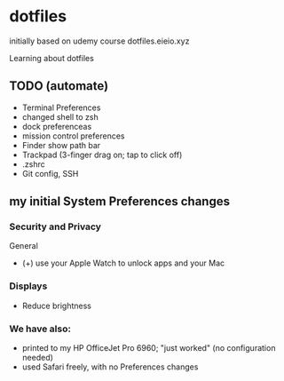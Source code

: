 # dotfiles
initially based on udemy course dotfiles.eieio.xyz

Learning about dotfiles

## TODO (automate)
- Terminal Preferences
- changed shell to zsh
- dock preferenceas
- mission control preferences
- Finder show path bar
- Trackpad (3-finger drag on; tap to click off)
- .zshrc
- Git config, SSH

## my initial System Preferences changes
### Security and Privacy
General
- (+) use your Apple Watch to unlock apps and your Mac
### Displays
  - Reduce brightness
### We have also:
- printed to my HP OfficeJet Pro 6960; "just worked" (no configuration needed)
- used Safari freely, with no Preferences changes
